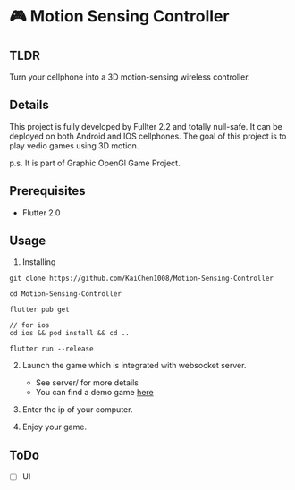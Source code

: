# 🎮 Motion Sensing Controller

## TLDR
Turn your cellphone into a 3D motion-sensing wireless controller.

## Details
This project is fully developed by Fullter 2.2 and totally null-safe.
It can be deployed on both Android and IOS cellphones.
The goal of this project is to play vedio games using 3D motion.

p.s. It is part of Graphic OpenGl Game Project.


## Prerequisites
- Flutter 2.0

## Usage
1. Installing
```
git clone https://github.com/KaiChen1008/Motion-Sensing-Controller

cd Motion-Sensing-Controller

flutter pub get

// for ios
cd ios && pod install && cd ..

flutter run --release
```

2. Launch the game which is integrated with websocket server.
    - See server/ for more details
    - You can find a demo game [here]()

3. Enter the ip of your computer.


4. Enjoy your game.


## ToDo
- [ ] UI
